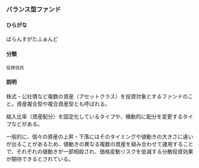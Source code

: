 <div style="display:none;">

## [あ行](securities-terms?id=あ行)
## [か行](securities-terms?id=か行)
## [さ行](securities-terms?id=さ行)
## [た行](securities-terms?id=た行)
## [な行](securities-terms?id=な行)
## [は行](securities-terms?id=は行)

</div>

### バランス型ファンド

#### ひらがな

ばらんすがたふぁんど

#### 分類

`投資信託`

#### 説明

株式・公社債など複数の資産（アセットクラス）を投資対象とするファンドのこと。資産複合型や複合資産型とも呼ばれる。
 
組入比率（資産配分）を固定化しているタイプや、機動的に配分を変更するタイプなどがある。
 
一般的に、個々の資産の上昇・下落にはそのタイミングや値動きの大きさに違いが出ることがあるため、値動きの異なる複数の資産を組み合わせて運用することで、それぞれの値動きが一部相殺され、価格変動リスクを低減する分散投資効果が期待できるとされている。

<div style="display:none;">

## [ま行](securities-terms?id=ま行)
## [や行](securities-terms?id=や行)
## [ら行](securities-terms?id=ら行)
## [わ行](securities-terms?id=わ行)
## [英数字・記号](securities-terms?id=英数字・記号)

</div>

